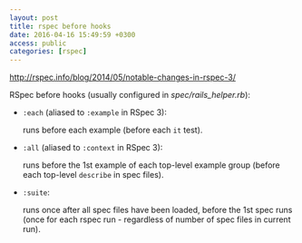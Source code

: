 ```yaml
---
layout: post
title: rspec before hooks
date: 2016-04-16 15:49:59 +0300
access: public
categories: [rspec]
---
```


<http://rspec.info/blog/2014/05/notable-changes-in-rspec-3/>

RSpec before hooks (usually configured in _spec/rails_helper.rb_):

- `:each` (aliased to `:example` in RSpec 3):

  runs before each example (before each `it` test).

- `:all` (aliased to `:context` in RSpec 3):

  runs before the 1st example of each top-level example group
  (before each top-level `describe` in spec files).

- `:suite`:

  runs once after all spec files have been loaded, before the 1st spec runs
  (once for each rspec run - regardless of number of spec files in current run).

